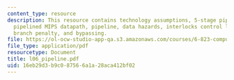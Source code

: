 ```yaml
---
content_type: resource
description: This resource contains technology assumptions, 5-stage pipelined execution,
  pipelined MIPS datapath, pipeline, data hazards, interlocks control logic, jumps,
  branch penalty, and bypassing.
file: https://ol-ocw-studio-app-qa.s3.amazonaws.com/courses/6-823-computer-system-architecture-fall-2005/16eb29d3b9c087566a1a28aca412bf02_l06_pipeline.pdf
file_type: application/pdf
resourcetype: Document
title: l06_pipeline.pdf
uid: 16eb29d3-b9c0-8756-6a1a-28aca412bf02
---
```

